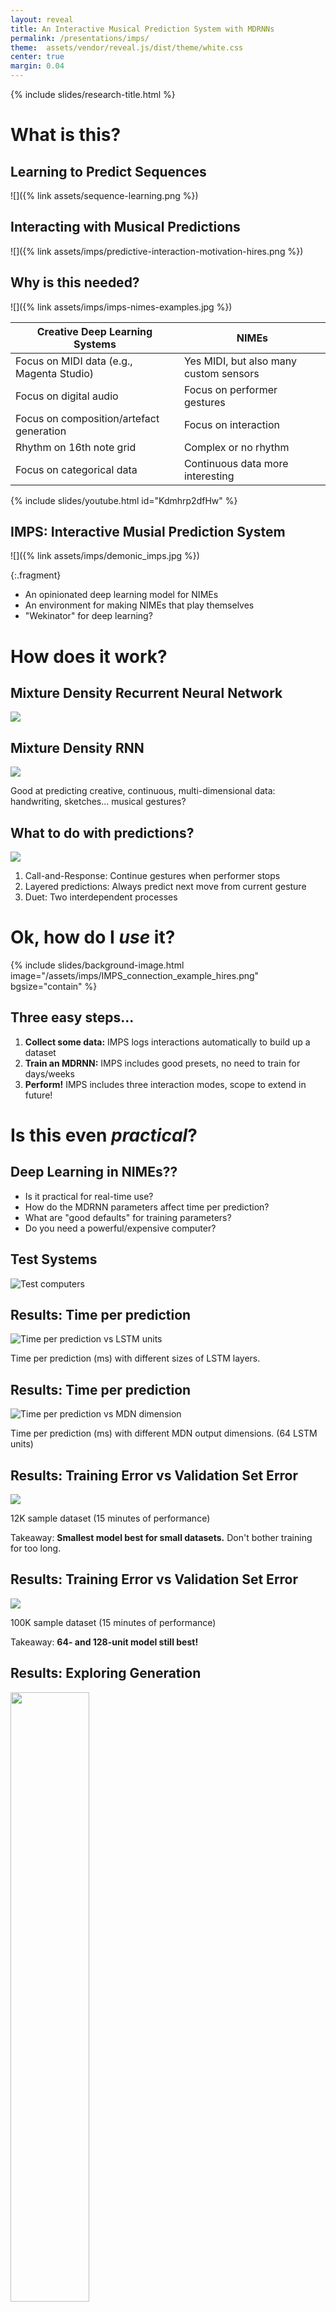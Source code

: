```yaml
---
layout: reveal
title: An Interactive Musical Prediction System with MDRNNs
permalink: /presentations/imps/
theme:  assets/vendor/reveal.js/dist/theme/white.css
center: true
margin: 0.04
---
```


{% include slides/research-title.html %}


# What is this?


## Learning to Predict Sequences

![]({% link assets/sequence-learning.png %})


## Interacting with Musical Predictions

![]({% link assets/imps/predictive-interaction-motivation-hires.png %})


## Why is this needed?

![]({% link assets/imps/imps-nimes-examples.jpg %})

| Creative Deep Learning Systems             | NIMEs                                         |
|--------------------------------------------|-----------------------------------------------|
| Focus on MIDI data (e.g., Magenta Studio)  | Yes MIDI, but also many custom sensors        |
| Focus on digital audio                     | Focus on performer gestures                   |
| Focus on composition/artefact generation   | Focus on interaction                          |
| Rhythm on 16th note grid                   | Complex or no rhythm                          |
| Focus on categorical data                  | Continuous data more interesting              |


{% include slides/youtube.html id="Kdmhrp2dfHw" %}


## IMPS: Interactive Musial Prediction System

![]({% link assets/imps/demonic_imps.jpg %})

{:.fragment}
- An opinionated deep learning model for NIMEs
- An environment for making NIMEs that play themselves
- "Wekinator" for deep learning?


# How does it work?


## Mixture Density Recurrent Neural Network

![]({{site.baseurl}}/assets/imps/mdn-motivation.png)


## Mixture Density RNN

![]({{site.baseurl}}/assets/imps/mdn-examples.jpg)

Good at predicting creative, continuous, multi-dimensional data: handwriting, sketches... musical gestures?


## What to do with predictions?

![]({{site.baseurl}}/assets/imps/predictive-interactions.png) <!-- .element: width="50%" -->

1. Call-and-Response: Continue gestures when performer stops
2. Layered predictions: Always predict next move from current gesture
3. Duet: Two interdependent processes


# Ok, how do I _use_ it?


{% include slides/background-image.html
image="/assets/imps/IMPS_connection_example_hires.png"
bgsize="contain"
%}

## Three easy steps...

<ol>

<li class="fragment">
<b>Collect some data:</b> IMPS logs interactions automatically to build up a dataset
</li>

<li class="fragment">
<b>Train an MDRNN:</b> IMPS includes good presets, no need to train for days/weeks
</li>

<li class="fragment">
<b>Perform!</b> IMPS includes three interaction modes, scope to extend in future!
</li>

</ol>


# Is this even _practical_?


## Deep Learning in NIMEs??

- Is it practical for real-time use?
- How do the MDRNN parameters affect time per prediction?
- What are "good defaults" for training parameters?
- Do you need a powerful/expensive computer?


## Test Systems

![Test computers]({{site.baseurl}}/assets/imps/imps-test-computers.jpg)


## Results: Time per prediction

![Time per prediction vs LSTM units]({{site.baseurl}}/assets/imps/prediction_time_against_units.png)

Time per prediction (ms) with different sizes of LSTM layers.


## Results: Time per prediction

![Time per prediction vs MDN dimension]({{site.baseurl}}/assets/imps/prediction_time_against_dimension_64units.png)

Time per prediction (ms) with different MDN output dimensions. (64
LSTM units)


## Results: Training Error vs Validation Set Error

![]({{site.baseurl}}/assets/imps/training_loss_12K_lightpad_model.png)

12K sample dataset (15 minutes of performance)

Takeaway: **Smallest model best for small datasets.** Don't bother training for
too long.


## Results: Training Error vs Validation Set Error

![]({{site.baseurl}}/assets/imps/training_loss_100K_lightpad_model.png)

100K sample dataset (15 minutes of performance)

Takeaway: **64- and 128-unit model still best!**


## Results: Exploring Generation

<img src="{{site.baseurl}}/assets/imps/robojam_temperature_sampling_0.png" width="50%">

<p>Takeaway: Make Gaussians <b>less diverse</b>, make categorical <b>more diverse</b>.</p>


## Try it out!

<img src="{{site.baseurl}}/assets/imps/imps-github.png" style="float:right;width:45%;">

- Available on [GitHub](https://github.com/cpmpercussion/imps)
- Try with your NIMEs!
- Hack if you want!
- Add an issue with problems/results!

Twitter: [@cpmpercussion](https://www.twitter.com/cpmpercussion)

Website: [creativeprediction.xyz/imps](https://creativeprediction.xyz/imps)

